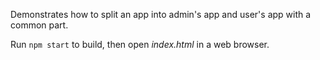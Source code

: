 Demonstrates how to split an app into admin's app and user's app with a common part.

Run `npm start` to build, then open _index.html_ in a web browser.

